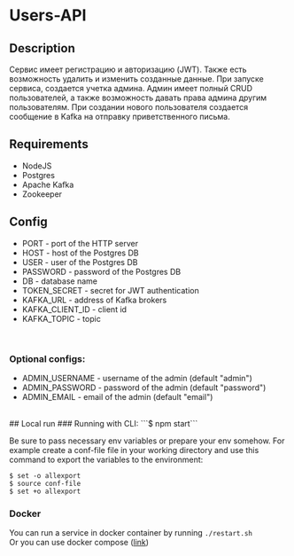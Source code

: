# Users-API

## Description
Сервис имеет регистрацию и авторизацию (JWT). Также есть возможность удалить и изменить созданные данные. При запуске сервиса, создается учетка админа. Админ имеет полный CRUD пользователей, а также возможность давать права админа другим пользователям. При создании нового пользователя создается сообщение в Kafka на отправку приветственного письма.
## Requirements
* NodeJS
* Postgres
* Apache Kafka
* Zookeeper
## Config
* PORT - port of the HTTP server
* HOST - host of the Postgres DB
* USER - user of the Postgres DB
* PASSWORD - password of the Postgres DB
* DB - database name
* TOKEN_SECRET - secret for JWT authentication
* KAFKA_URL - address of Kafka brokers
* KAFKA_CLIENT_ID - client id
* KAFKA_TOPIC - topic
<br>

### Optional configs:
* ADMIN_USERNAME - username of the admin (default "admin")
* ADMIN_PASSWORD - password of the admin (default "password")
* ADMIN_EMAIL - email of the admin (default "email")

<br>
## Local run
### Running with CLI:
```$ npm start```<br>

Be sure to pass necessary env variables or prepare your env somehow. For example create a conf-file file in your working directory and use this command to export the variables to the environment:
```
$ set -o allexport
$ source conf-file
$ set +o allexport
```
### Docker
You can run a service in docker container by running ```./restart.sh```<br>
Or you can use docker compose ([link](https://github.com/Naramig/testAppDocumentation))
